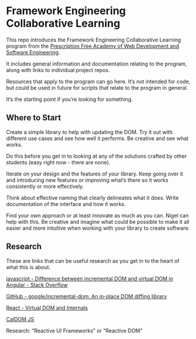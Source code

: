 
# Framework Engineering Collaborative Learning

This repo introduces the Framework Engineering Collaborative Learning program from the [Prescription Free Academy of Web Development and Software Engineering](https://prescriptionfree.academy/).

It includes general information and documentation relating to the program, along with links to individual project repos.

Resources that apply to the program can go here. It’s not intended for code, but could be used in future for  scripts that relate to the program in general.

It’s the starting point if you’re looking for something.

## Where to Start

Create a simple library to help with updating the DOM. Try it out with different use cases and see how well it performs. Be creative and see what works.

Do this before you get in to looking at any of the solutions crafted by other students (easy right now - there are none).

Iterate on your design and the features of your library. Keep going over it and introducing new features or improving what’s there so it works consistently or more effectively.

Think about effective naming that clearly delineates what it does. Write documentation of the interface and how it works.

Find your own approach or at least innovate as much as you can. Nigel can help with this. Be creative and imagine what could be possible to make it all easier and more intuitive when working with your library to create software.

## Research

These are links that can be useful research as you get in to the heart of what this is about.

[javascript - Difference between incremental DOM and virtual DOM in Angular - Stack Overflow](https://stackoverflow.com/a/59355911)

[GitHub - google/incremental-dom: An in-place DOM diffing library](https://github.com/google/incremental-dom)

[React - Virtual DOM and Internals](https://legacy.reactjs.org/docs/faq-internals.html)

[CalDOM JS](https://caldom.org/)

Research: “Reactive UI Frameworks” or “Reactive DOM”
